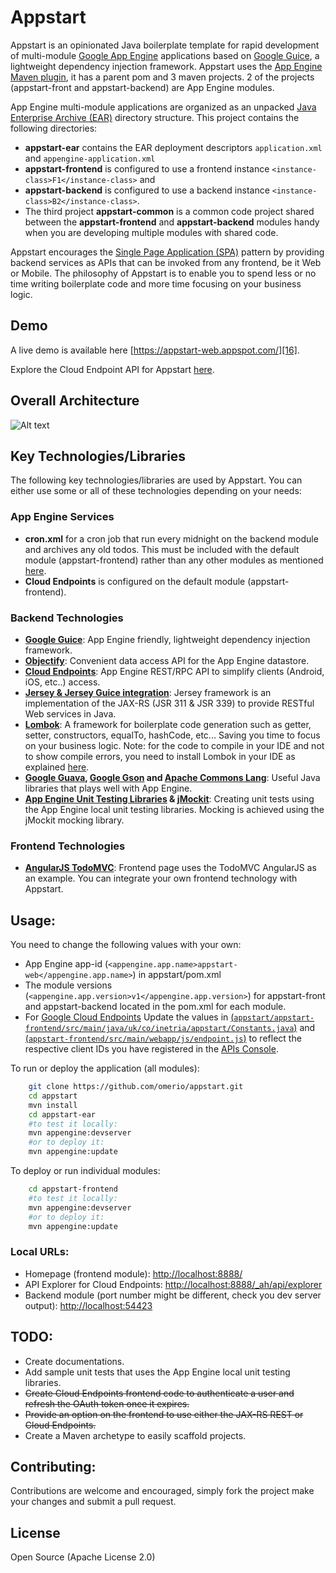 Appstart
========

Appstart is an opinionated Java boilerplate template for rapid development of multi-module [Google App Engine][1] applications based on [Google Guice][2], a lightweight dependency injection framework.
Appstart uses the [App Engine Maven plugin][4], it has a parent pom and 3 maven projects. 2 of the projects (appstart-front and appstart-backend) are App Engine modules.

App Engine multi-module applications are organized as an unpacked [Java Enterprise Archive (EAR)][17] directory structure. This project contains the following directories:

- <b>appstart-ear</b> contains the EAR deployment descriptors `application.xml` and `appengine-application.xml`
- <b>appstart-frontend</b> is configured to use a frontend instance `<instance-class>F1</instance-class>` and 
- <b>appstart-backend</b> is configured to use a backend instance `<instance-class>B2</instance-class>`. 
- The third project <b>appstart-common</b> is a common code project shared between the <b>appstart-frontend</b> and <b>appstart-backend</b> modules handy when you are developing multiple modules with shared code.

Appstart encourages the [Single Page Application (SPA)][13] pattern by providing backend services as APIs that can be invoked from any frontend, be it Web or Mobile. The philosophy of Appstart is to enable you to spend less or no time writing boilerplate code and more time focusing on your business logic.

## Demo ##

A live demo is available here [https://appstart-web.appspot.com/][16].

Explore the Cloud Endpoint API for Appstart [here](https://apis-explorer.appspot.com/apis-explorer/?base=https://appstart-web.appspot.com/_ah/api#p/appstart/v1/).


## Overall Architecture

![Alt text](http://omerio.com/wp-content/uploads/2016/01/GAE-Appstart-Architecture.png "Architecture")


## Key Technologies/Libraries

The following key technologies/libraries are used by Appstart. You can either use some or all of these technologies depending on your needs:

### App Engine Services

- <b>cron.xml</b> for a cron job that run every midnight on the backend module and archives any old todos. This must be included with the default module (appstart-frontend) rather than any other modules as mentioned [here][18].
- <b>Cloud Endpoints</b> is configured on the default module (appstart-frontend).


### Backend Technologies
- <b>[Google Guice][2]</b>: App Engine friendly, lightweight dependency injection framework. 
- <b>[Objectify][6]</b>: Convenient data access API for the App Engine datastore.
- <b>[Cloud Endpoints][3]</b>: App Engine REST/RPC API to simplify clients (Android, iOS, etc..) access.
- <b>[Jersey & Jersey Guice integration][7]</b>: Jersey framework is an implementation of the JAX-RS (JSR 311 & JSR 339) to provide RESTful Web services in Java. 
- <b>[Lombok][8]</b>: A framework for boilerplate code generation such as getter, setter, constructors, equalTo, hashCode, etc... Saving you time to focus on your business logic. Note: for the code to compile in your IDE and not to show compile errors, you need to install Lombok in your IDE as explained [here][21].
- <b>[Google Guava][9], [Google Gson][11] and [Apache Commons Lang][10]</b>: Useful Java libraries that plays well with App Engine.
- <b>[App Engine Unit Testing Libraries][14] & [jMockit][15]</b>: Creating unit tests using the App Engine local unit testing libraries. Mocking is achieved using the jMockit mocking library.

 
### Frontend Technologies
- <b>[AngularJS TodoMVC][12]</b>: Frontend page uses the TodoMVC AngularJS as an example. You can integrate your own frontend technology with Appstart.


## Usage:
You need to change the following values with your own:

- App Engine app-id (`<appengine.app.name>appstart-web</appengine.app.name>`) in appstart/pom.xml 
- The module versions (`<appengine.app.version>v1</appengine.app.version>`) for appstart-front and appstart-backend located in the pom.xml for each module.
- For [Google Cloud Endpoints][3] Update the values in [(`appstart/appstart-frontend/src/main/java/uk/co/inetria/appstart/Constants.java`)][19] and [(`appstart-frontend/src/main/webapp/js/endpoint.js`)][20] to reflect the respective client IDs you have registered in the [APIs Console][5].

To run or deploy the application (all modules):
```bash
    git clone https://github.com/omerio/appstart.git
    cd appstart
    mvn install
    cd appstart-ear
    #to test it locally:
    mvn appengine:devserver
    #or to deploy it:
    mvn appengine:update
```    

To deploy or run individual modules:
```bash
    cd appstart-frontend
    #to test it locally:
    mvn appengine:devserver
    #or to deploy it:
    mvn appengine:update
```  

### Local URLs:
- Homepage (frontend module): [http://localhost:8888/](http://localhost:8888/)
- API Explorer for Cloud Endpoints: [http://localhost:8888/_ah/api/explorer](http://localhost:8888/_ah/api/explorer)
- Backend module (port number might be different, check you dev server output): [http://localhost:54423](http://localhost:54423)

## TODO:
* Create documentations.
* Add sample unit tests that uses the App Engine local unit testing libraries.
* ~~Create Cloud Endpoints frontend code to authenticate a user and refresh the OAuth token once it expires.~~
* ~~Provide an option on the frontend to use either the JAX-RS REST or Cloud Endpoints.~~
* Create a Maven archetype to easily scaffold projects.

## Contributing:

Contributions are welcome and encouraged, simply fork the project make your changes and submit a pull request.

## License

Open Source (Apache License 2.0)


[1]: https://developers.google.com/appengine
[2]: https://github.com/google/guice/wiki/GoogleAppEngine
[3]: https://developers.google.com/appengine/docs/java/endpoints/
[4]: https://developers.google.com/appengine/docs/java/tools/maven
[5]: https://console.developers.google.com/
[6]: https://code.google.com/p/objectify-appengine/
[7]: https://jersey.java.net/
[8]: http://projectlombok.org/
[9]: https://code.google.com/p/guava-libraries/
[10]: http://commons.apache.org/proper/commons-lang/
[11]: https://code.google.com/p/google-gson/
[12]: http://todomvc.com/examples/angularjs/#/
[13]: http://omerio.com/2014/03/23/single-page-apps-a-bleeding-edge-new-concept-or-a-revived-old-one/
[14]: https://cloud.google.com/appengine/docs/java/tools/localunittesting
[15]: http://jmockit.org/
[16]: https://appstart-web.appspot.com/
[17]: https://en.wikipedia.org/wiki/EAR_(file_format)
[18]: https://cloud.google.com/appengine/docs/java/modules/#optional_configuration_files
[19]: https://github.com/omerio/appstart/blob/master/appstart-frontend/src/main/java/uk/co/inetria/appstart/frontend/Constants.java
[20]: https://github.com/omerio/appstart/blob/master/appstart-frontend/src/main/webapp/js/endpoint.js
[21]: http://jnb.ociweb.com/jnb/jnbJan2010.html#installation
